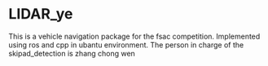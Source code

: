 # LIDAR_ye
This is a vehicle navigation package for the fsac competition.
Implemented using ros and cpp in ubantu environment.
The person in charge of the skipad_detection is zhang chong wen
